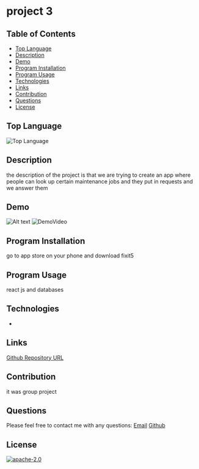 # project 3
## Table of Contents
* [Top Language](#top-language)
* [Description](#description)
* [Demo](#demo)
* [Program Installation](#program-installation)
* [Program Usage](#program-usage)
* [Technologies](#technologies)
* [Links](#links)
* [Contribution](#contribution)
* [Questions](#questions)
* [License](#license)
## Top Language
![Top Language](https://img.shields.io/github/languages/top/camrush/readegenerator)
## Description
the description of the project is that we are trying to create an app where people can look up certain maintenance jobs and they put in requests and we answer them
## Demo
![Alt text](./assets/images/readegenerator-website.gif "readegenerator")
![DemoVideo](https://www.youtube.com/watch?v=iHxUO41jc1Y&ab_channel=mansamemesa)

## Program Installation
go to app store on your phone and download fixit5
## Program Usage
react js and databases
## Technologies
- 
## Links
[Github Repository URL](https://github.com/camrush/readegenerator)
## Contribution
it was group project
## Questions
Please feel free to contact me with any questions:
[Email](mailto:cameronrushing54@gmail.com)
[Github](https://github.com/camrush)
## License
  [![apache-2.0](https://img.shields.io/badge/license-apache--2.0-green?style=plastic)](https://www.apache.org/licenses/LICENSE-2.0)
  